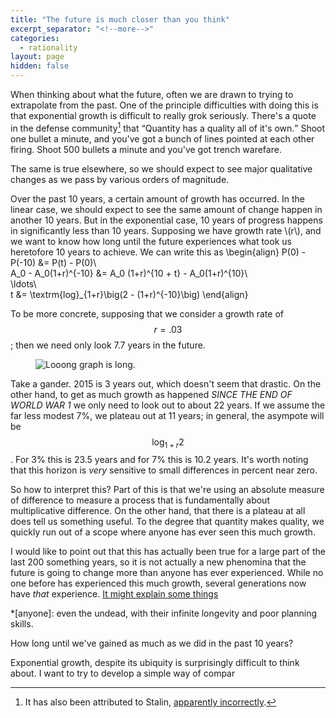 ```yaml
---
title: "The future is much closer than you think"
excerpt_separator: "<!--more-->"
categories:
  - rationality
layout: page
hidden: false
---
```


When thinking about what the future, often we are drawn to trying to
extrapolate from the past. One of the principle difficulties with doing this is
that exponential growth is difficult to really grok seriously. There's a quote
in the defense community[^1] that <q>Quantity has a quality all of it's
own.</q> Shoot one bullet a minute, and you've got a bunch of lines pointed at
each other firing. Shoot 500 bullets a minute and you've got trench
warefare. 

<!--more-->

The same is true elsewhere, so we should expect to see major qualitative
changes as we pass by various orders of magnitude.

Over the past 10 years, a certain amount of growth has occurred. In the linear
case, we should expect to see the same amount of change happen in another 10
years. But in the exponential case, 10 years of progress happens in
significantly less than 10 years. Supposing we have growth rate \\(r\\), and we
want to know how long until the future experiences what took us heretofore 10
years to achieve. We can write this as
\begin{align}
	P(0) - P(-10) &= P(t) - P(0)\\\
	A_0 - A_0(1+r)^{-10} &= A_0 (1+r)^{10 + t} - A_0(1+r)^{10}\\\
	\ldots\\\
	t &= \textrm{log}_{1+r}\big(2 - (1+r)^{-10}\big)
\end{align}

To be more concrete, supposing that we consider a growth rate of $$r=.03$$;
then we need only look 7.7 years in the future.
<figure class="align-center">
	<img src="{{ '/images/futureDistance1.png' | absolute_url }}" alt="Looong graph is long.">
</figure> 


Take a gander. 2015 is 3 years out, which doesn't seem that drastic. On the
other hand, to get as much growth as happened *SINCE THE END OF WORLD WAR 1* we
only need to look out to about 22 years. If we assume the far less modest 7%,
we plateau out at 11 years; in general, the asympote will be
$$\log_{1+r}2$$. For 3% this is 23.5 years and for 7% this is 10.2 years. It's
worth noting that this horizon is *very* sensitive to small differences in
percent near zero.

So how to interpret this? Part of this is that we're using an absolute measure
of difference to measure a process that is fundamentally about multiplicative
difference. On the other hand, that there is a plateau at all does tell us
something useful. To the degree that quantity makes quality, we quickly run out
of a scope where anyone has ever seen this much growth.

I would like to point out that this has actually been true for a large part of
the last 200 something years, so it is not actually a new phenomina that the
future is going to change more than anyone has ever experienced. While no one
before has experienced this much growth, several generations now have *that*
experience. [It might explain some things](https://xkcd.com/1227/)


*[anyone]: even the undead, with their infinite longevity and poor planning skills.

How long until we've gained as much as we did in the past 10 years?

[^1]: It has also been attributed to Stalin, [apparently
	incorrectly](https://www.quora.com/Who-said-Quantity-has-a-quality-all-its-own).


Exponential growth, despite its ubiquity is surprisingly difficult to think
about. I want to try to develop a simple way of compar
